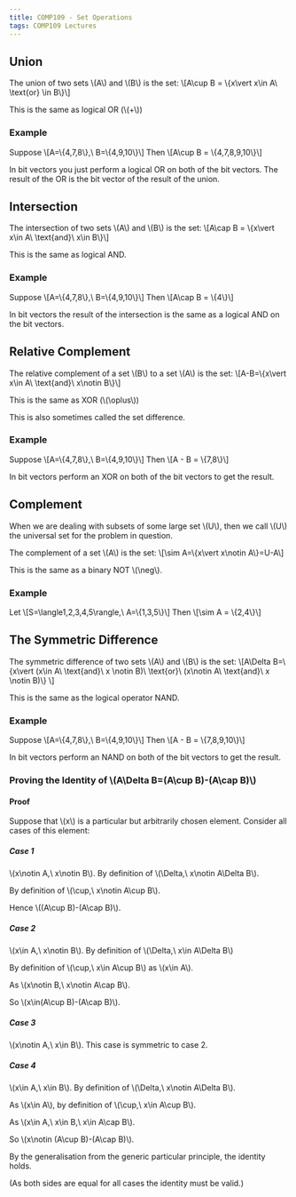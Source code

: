 ```yaml
---
title: COMP109 - Set Operations
tags: COMP109 Lectures
---
```

## Union
The union of two sets &#92;(A&#92;) and &#92;(B&#92;) is the set: 
&#92;[A\cup B = &#92;{x\vert x\in A\ \text{or} \in B&#92;}&#92;]

This is the same as logical OR (&#92;(+&#92;))

### Example  
Suppose
&#92;[A=&#92;{4,7,8&#92;},\ B=&#92;{4,9,10&#92;}&#92;] 
Then
&#92;[A\cup B = &#92;{4,7,8,9,10&#92;}&#92;]

In bit vectors you just perform a logical OR on both of the bit vectors. The result of the OR is the bit vector of the result of the union.

## Intersection
The intersection of two sets &#92;(A&#92;) and &#92;(B&#92;) is the set:
&#92;[A\cap B = &#92;{x\vert x\in A\ \text{and}\ x\in B&#92;}&#92;]

This is the same as logical AND.

### Example
Suppose
&#92;[A=&#92;{4,7,8&#92;},\ B=&#92;{4,9,10&#92;}&#92;] 
Then
&#92;[A\cap B = &#92;{4&#92;}&#92;]

In bit vectors the result of the intersection is the same as a logical AND on the bit vectors.

## Relative Complement
The relative complement of a set &#92;(B&#92;) to a set &#92;(A&#92;) is the set:
&#92;[A-B=&#92;{x\vert x\in A\ \text{and}\ x\notin B&#92;}&#92;]

This is the same as XOR (&#92;(\oplus&#92;))

This is also sometimes called the set difference.
### Example  
Suppose
&#92;[A=&#92;{4,7,8&#92;},\ B=&#92;{4,9,10&#92;}&#92;] 
Then
&#92;[A - B = &#92;{7,8&#92;}&#92;]

In bit vectors perform an XOR on both of the bit vectors to get the result.

## Complement
When we are dealing with subsets of some large set &#92;(U&#92;), then we call &#92;(U&#92;) the universal set for the problem in question.

The complement of a set &#92;(A&#92;) is the set:
&#92;[\sim A=&#92;{x\vert x\notin A&#92;}=U-A&#92;]

This is the same as a binary NOT &#92;(\neg&#92;).

### Example
Let
&#92;[S=\langle1,2,3,4,5\rangle,\ A=&#92;{1,3,5&#92;}&#92;]
Then
&#92;[\sim A = &#92;{2,4&#92;}&#92;]

## The Symmetric Difference
The symmetric difference of two sets &#92;(A&#92;) and &#92;(B&#92;) is the set:
&#92;[A\Delta B=&#92;{x\vert (x\in A\ \text{and}\ x \notin B)\ \text{or}\ (x\notin A\ \text{and}\ x \notin B)&#92;} &#92;]

This is the same as the logical operator NAND.

### Example  
Suppose
&#92;[A=&#92;{4,7,8&#92;},\ B=&#92;{4,9,10&#92;}&#92;] 
Then
&#92;[A - B = &#92;{7,8,9,10&#92;}&#92;]

In bit vectors perform an NAND on both of the bit vectors to get the result.

### Proving the Identity of &#92;(A\Delta B=(A\cup B)-(A\cap B)&#92;)
#### Proof
Suppose that &#92;(x&#92;) is a particular but arbitrarily chosen element. Consider all cases of this element:

##### Case 1
&#92;(x\notin A,\ x\notin B&#92;). By definition of &#92;(\Delta,\ x\notin A\Delta B&#92;).

By definition of &#92;(\cup,\ x\notin A\cup B&#92;).

Hence &#92;((A\cup B)-(A\cap B)&#92;).

##### Case 2
&#92;(x\in A,\ x\notin B&#92;). By definition of &#92;(\Delta,\ x\in A\Delta B&#92;)

By definition of &#92;(\cup,\ x\in A\cup B&#92;) as &#92;(x\in A&#92;). 

As &#92;(x\notin B,\ x\notin A\cap B&#92;). 

So &#92;(x\in(A\cup B)-(A\cap B)&#92;).

##### Case 3
&#92;(x\notin A,\ x\in B&#92;). This case is symmetric to case 2.

##### Case 4
&#92;(x\in A,\ x\in B&#92;). By definition of &#92;(\Delta,\ x\notin A\Delta B&#92;).

As &#92;(x\in A&#92;), by definition of &#92;(\cup,\ x\in A\cup B&#92;).

As &#92;(x\in A,\ x\in B,\ x\in A\cap B&#92;).

So &#92;(x\notin (A\cup B)-(A\cap B)&#92;).

By the generalisation from the generic particular principle, the identity holds.

(As both sides are equal for all cases the identity must be valid.)
